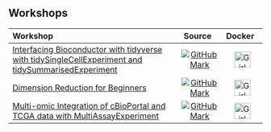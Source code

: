 
## Workshops

| Workshop                                                                                                                                                           |                                                 Source                                                   |                                               Docker                                                  |
|:-------------------------------------------------------------------------------------------------------------------------------------------------------------------|:--------------------------------------------------------------------------------------------------------:|:-----------------------------------------------------------------------------------------------------:|
| [Interfacing Bioconductor with tidyverse with tidySingleCellExperiment and tidySummarisedExperiment](https://stemangiola.github.io/bioc2021_tidytranscriptomics)   | [![GitHub Mark](/img/GitHub-Mark-32px.png)](https://github.com/stemangiola/bioc2021_tidytranscriptomics) | <img src='/img/docker-vertical-logo-monochromatic.png' alt='Girl in a jacket' width='32' height='32'> |
| [Dimension Reduction for Beginners](https://aedin.github.io/PCAworkshop)                                                                                           |            [![GitHub Mark](/img/GitHub-Mark-32px.png)](https://github.com/aedin/PCAworkshop)             | <img src='/img/docker-vertical-logo-monochromatic.png' alt='Girl in a jacket' width='32' height='32'> |
| [Multi-omic Integration of cBioPortal and TCGA data with MultiAssayExperiment](https://waldronlab.github.io/MultiAssayWorkshop)                                    |      [![GitHub Mark](/img/GitHub-Mark-32px.png)](https://github.com/waldronlab/MultiAssayWorkshop)       | <img src='/img/docker-vertical-logo-monochromatic.png' alt='Girl in a jacket' width='32' height='32'> |
